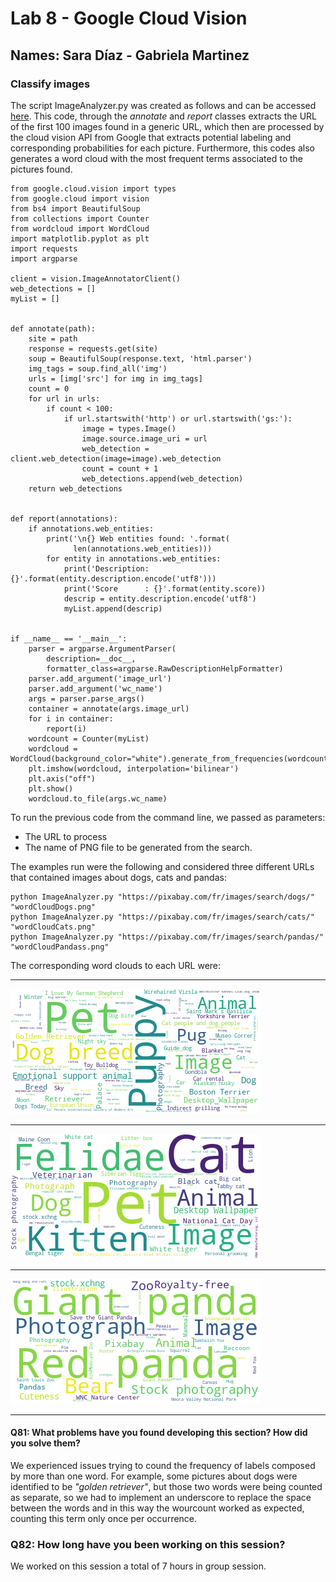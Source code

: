 # Lab 8 - Google Cloud Vision

## Names: Sara Díaz - Gabriela Martinez

### Classify images

The script ImageAnalyzer.py was created as follows and can be accessed [here](https://github.com/mgmartinezl/CLOUD-COMPUTING-CLASS-2019/blob/master/Labs-solutions/Lab8/cloud-vision/ImageAnalyzer.py). This code, through the _annotate_ and _report_ classes extracts the URL of the first 100 images found in a generic URL, which then are processed by the cloud vision API from Google that extracts potential labeling and corresponding probabilities for each picture. Furthermore, this codes also generates a word cloud with the most frequent terms associated to the pictures found.

```
from google.cloud.vision import types
from google.cloud import vision
from bs4 import BeautifulSoup
from collections import Counter
from wordcloud import WordCloud
import matplotlib.pyplot as plt
import requests
import argparse

client = vision.ImageAnnotatorClient()
web_detections = []
myList = []


def annotate(path):
    site = path
    response = requests.get(site)
    soup = BeautifulSoup(response.text, 'html.parser')
    img_tags = soup.find_all('img')
    urls = [img['src'] for img in img_tags]
    count = 0
    for url in urls:
        if count < 100:
            if url.startswith('http') or url.startswith('gs:'):
                image = types.Image()
                image.source.image_uri = url
                web_detection = client.web_detection(image=image).web_detection
                count = count + 1
                web_detections.append(web_detection)
    return web_detections


def report(annotations):
    if annotations.web_entities:
        print('\n{} Web entities found: '.format(
              len(annotations.web_entities)))
        for entity in annotations.web_entities:
            print('Description: {}'.format(entity.description.encode('utf8')))
            print('Score      : {}'.format(entity.score))
            descrip = entity.description.encode('utf8')
            myList.append(descrip)


if __name__ == '__main__':
    parser = argparse.ArgumentParser(
        description=__doc__,
        formatter_class=argparse.RawDescriptionHelpFormatter)
    parser.add_argument('image_url')
    parser.add_argument('wc_name')
    args = parser.parse_args()
    container = annotate(args.image_url)
    for i in container:
        report(i)
    wordcount = Counter(myList)
    wordcloud = WordCloud(background_color="white").generate_from_frequencies(wordcount)
    plt.imshow(wordcloud, interpolation='bilinear')
    plt.axis("off")
    plt.show()
    wordcloud.to_file(args.wc_name)
```

To run the previous code from the command line, we passed as parameters:
* The URL to process
* The name of PNG file to be generated from the search.

The examples run were the following and considered three different URLs that contained images about dogs, cats and pandas:  
```
python ImageAnalyzer.py "https://pixabay.com/fr/images/search/dogs/" "wordCloudDogs.png"
python ImageAnalyzer.py "https://pixabay.com/fr/images/search/cats/" "wordCloudCats.png"
python ImageAnalyzer.py "https://pixabay.com/fr/images/search/pandas/" "wordCloudPandass.png"
```

The corresponding word clouds to each URL were:  
***
![Dogs](https://github.com/mgmartinezl/CLOUD-COMPUTING-CLASS-2019/blob/master/Labs-solutions/Lab8/cloud-vision/wordCloudDogs.png)
***
![Cats](https://github.com/mgmartinezl/CLOUD-COMPUTING-CLASS-2019/blob/master/Labs-solutions/Lab8/cloud-vision/wordCloudCats.png)  
***
![Pandas](https://github.com/mgmartinezl/CLOUD-COMPUTING-CLASS-2019/blob/master/Labs-solutions/Lab8/cloud-vision/wordCloudPandas.png)  
***

#### Q81: What problems have you found developing this section? How did you solve them? 
We experienced issues trying to cound the frequency of labels composed by more than one word. For example, some pictures about dogs were identified to be _"golden retriever"_, but those two words were being counted as separate, so we had to implement an underscore to replace the space between the words and in this way the wourcount worked as expected, counting this term only once per occurrence.

### Q82: How long have you been working on this session?
We worked on this session a total of 7 hours in group session.
